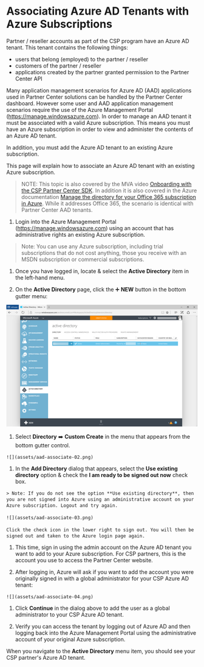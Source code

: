 # Associating Azure AD Tenants with Azure Subscriptions

Partner / reseller accounts as part of the CSP program have an Azure AD tenant. This tenant contains the following things:

- users that belong (employed) to the partner / reseller
- customers of the partner / reseller
- applications created by the partner granted permission to the Partner Center API

Many application management scenarios for Azure AD (AAD) applications used in Partner Center solutions can be handled by the Partner Center dashboard. However some user and AAD application management scenarios require the use of the Azure Management Portal (https://manage.windowsazure.com). In order to manage an AAD tenant it must be associated with a valid Azure subscription. This means you must have an Azure subscription in order to view and administer the contents of an Azure AD tenant.

In addition, you must add the Azure AD tenant to an existing Azure subscription.

This page will explain how to associate an Azure AD tenant with an existing Azure subscription.

> NOTE: This topic is also covered by the MVA video [Onboarding with the CSP Partner Center SDK](https://mva.microsoft.com/en-US/training-courses/onboarding-with-the-csp-partner-center-sdk-15789?l=Y03umf64B_300115881). In addition it is also covered in the Azure documentation [Manage the directory for your Office 365 subscription in Azure](https://azure.microsoft.com/en-us/documentation/articles/active-directory-manage-o365-subscription/). While it addresses Office 365, the scenario is identical with Partner Center AAD tenants.

1. Login into the Azure Management Portal (https://manage.windowsazure.com) using an account that has administrative rights an existing Azure subscription.

  > Note: You can use any Azure subscription, including trial subscriptions that do not cost anything, those you receive with an MSDN subscription or commercial subscriptions.

1. Once you have logged in, locate & select the **Active Directory** item in the left-hand menu.

1. On the **Active Directory** page, click the :heavy_plus_sign: **NEW** button in the bottom gutter menu:

  ![](assets/aad-associate-01.png)

  1. Select **Directory** :arrow_right: **Custom Create** in the menu that appears from the bottom gutter control.

    ![](assets/aad-associate-02.png)

  1. In the **Add Directory** dialog that appears, select the **Use existing directory** option & check the **I am ready to be signed out now** check box.

    > Note: If you do not see the option **Use existing directory**, then you are not signed into Azure using an administrative account on your Azure subscription. Logout and try again.

    ![](assets/aad-associate-03.png)

    Click the check icon in the lower right to sign out. You will then be signed out and taken to the Azure login page again. 

  1. This time, sign in using the admin account on the Azure AD tenant you want to add to your Azure subscription. For CSP partners, this is the account you use to access the Partner Center website.

  1. After logging in, Azure will ask if you want to add the account you were originally signed in with a global administrator for your CSP Azure AD tenant:

    ![](assets/aad-associate-04.png)

  1. Click **Continue** in the dialog above to add the user as a global administrator to your CSP Azure AD tenant.

1. Verify you can access the tenant by logging out of Azure AD and then logging back into the Azure Management Portal using the administrative account of your original Azure subscription. 

  When you navigate to the **Active Directory** menu item, you should see your CSP partner's Azure AD tenant.